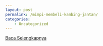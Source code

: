 ```yaml
---
layout: post
permalink: /mimpi-membeli-kambing-jantan/
categories:
    - Uncategorized
---
```


[Baca Selengkapnya](/10)